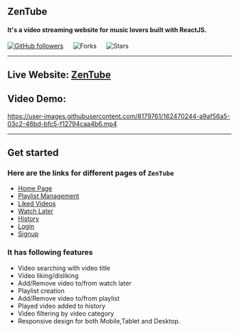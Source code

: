 
## ZenTube 
#### It's a video streaming website for music lovers built with ReactJS.


[![GitHub followers](https://img.shields.io/github/followers/sanjitsarkar?style=social)](https://github.com/sanjitsarkar)
&emsp;
![Forks](https://img.shields.io/github/forks/sanjitsarkar/zentube)
&emsp;
![Stars](https://img.shields.io/github/stars/sanjitsarkar/zentube)




---

## Live Website: [ZenTube](https://zentube.netlify.app/)

## Video Demo:
https://user-images.githubusercontent.com/8179761/162470244-a9af56a5-03c2-46bd-bfc5-f12794caa4b6.mp4


---

## Get started

### Here are the links for different pages of `ZenTube`

- [Home Page](https://zentube.netlify.app/)
- [Playlist Management](https://zentube.netlify.app/playlist)
- [Liked Videos](https://zentube.netlify.app/likedvideos)
- [Watch Later](https://zentube.netlify.app/watchlater)
- [History](https://zentube.netlify.app/history)
- [Login](https://zentube.netlify.app/login)
- [Signup](https://zentube.netlify.app/signup)


### It has following features
- Video searching with video title
- Video liking/disliking
- Add/Remove video to/from watch later
- Playlist creation
- Add/Remove video to/from playlist
- Played video added to history
- Video filtering by video category 
- Responsive design for both Mobile,Tablet and Desktop.


